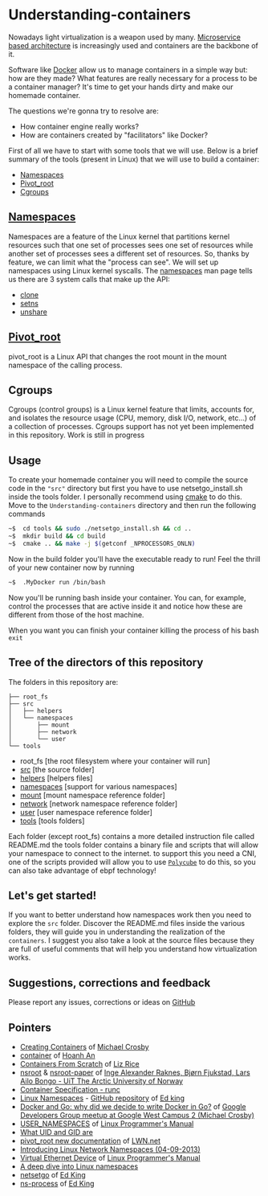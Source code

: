 # Understanding-containers

Nowadays light virtualization is a weapon used by many.
[Microservice based architecture](https://ieeexplore.ieee.org/abstract/document/7943959)
is increasingly used and containers are the backbone of it.

Software like [Docker](https://www.docker.com/) allow us to manage containers
in a simple way but: how are they made?
What features are really necessary for a process to be a container manager?
It's time to get your hands dirty and make our homemade container.

The questions we're gonna try to resolve are:

 - How container engine really works?
 - How are containers created by "facilitators" like Docker?

First of all we have to start with some tools that we will use.
Below is a brief summary of the tools (present in Linux) that we
will use to build a container:

- [Namespaces](#namespaces)
- [Pivot_root](#Pivot_root)
- [Cgroups](#Cgroups)

## [Namespaces](https://en.wikipedia.org/wiki/Linux_namespaces)
Namespaces are a feature of the Linux kernel that partitions kernel resources such
that one set of processes sees one set of resources while another set of processes
sees a different set of resources.
So, thanks by feature, we can limit what the "process can see". We will set up
namespaces using Linux kernel syscalls.
The [namespaces](http://man7.org/linux/man-pages/man7/namespaces.7.html) man page
tells us there are 3 system calls that make up the API:
- [clone](http://man7.org/linux/man-pages/man2/clone.2.html)
- [setns](http://man7.org/linux/man-pages/man2/setns.2.html)
- [unshare](http://man7.org/linux/man-pages/man2/unshare.2.html)

## [Pivot_root](http://man7.org/linux/man-pages/man2/pivot_root.2.html)
pivot_root is a Linux API that changes the root mount in the mount namespace of the
calling process.

## Cgroups
Cgroups (control groups) is a Linux kernel feature that limits, accounts
for, and isolates the resource usage (CPU, memory, disk I/O, network, etc...)
of a collection of processes. Cgroups support has not yet been implemented in this
repository. Work is still in progress

## Usage
To create your homemade container you will need to compile the source code in
the `"src"` directory but first you have to use netsetgo_install.sh inside the
tools folder. I personally recommend using [cmake](https://cmake.org/)
to do this. Move to the `Understanding-containers` directory and then run the
following commands

```bash
~$  cd tools && sudo ./netsetgo_install.sh && cd ..
~$  mkdir build && cd build
~$  cmake .. && make -j $(getconf _NPROCESSORS_ONLN)
```

Now in the build folder you'll have the executable ready to run!
Feel the thrill of your new container now by running

```bash
~$  .MyDocker run /bin/bash
```
Now you'll be running bash inside your container.
You can, for example, control the processes that are active inside it and
notice how these are different from those of the host machine.

When you want you can finish your container killing the process of his bash `exit`

## Tree of the directors of this repository
The folders in this repository are:

	├── root_fs
	├── src
	│ 	├── helpers
	│ 	└── namespaces
	│ 	    ├── mount
	│ 	    ├── network
	│ 	    └── user
	└── tools

 - root_fs	[the root filesystem where your container will run]
 - [src](https://github.com/DavideAG/Understanding-containers/tree/master/src)	[the source folder]
 - [helpers](https://github.com/DavideAG/Understanding-containers/tree/master/src/helpers)	[helpers files]
 - [namespaces](https://github.com/DavideAG/Understanding-containers/tree/master/src/namespaces) [support for various namespaces]
 - [mount](https://github.com/DavideAG/Understanding-containers/tree/master/src/namespaces/mount)	[mount namespace reference folder]
 - [network](https://github.com/DavideAG/Understanding-containers/tree/master/src/namespaces/network)	[network namespace reference folder]
 - [user](https://github.com/DavideAG/Understanding-containers/tree/master/src/namespaces/user)	[user namespace reference folder]
 - [tools](https://github.com/DavideAG/Understanding-containers/tree/master/tools)	[tools folders]

Each folder (except root_fs) contains a more detailed instruction file called
README.md
the tools folder contains a binary file and scripts that will allow your
namespace to connect to the internet. to support this you need a CNI, one
of the scripts provided will allow you to use [`Polycube`](https://github.com/polycube-network/polycube) to do this, so
you can also take advantage of ebpf technology!

## Let's get started!
If you want to better understand how namespaces work then you need to explore
the `src` folder. Discover the README.md files inside the various folders,
they will guide you in understanding the realization of the `containers`.
I suggest you also take a look at the source files because they are full of
useful comments that will help you understand how virtualization works.

## Suggestions, corrections and feedback

Please report any issues, corrections or ideas on [GitHub](https://github.com/DavideAG/Understanding-containers/issues)

## Pointers
- [Creating Containers](http://crosbymichael.com/creating-containers-part-1.html) of [Michael Crosby](https://github.com/crosbymichael)
- [container](https://github.com/hoanhan101/container) of [Hoanh An](https://github.com/hoanhan101)
- [Containers From Scratch](https://www.youtube.com/watch?time_continue=9&v=8fi7uSYlOdc&feature=emb_logo) of [Liz Rice](https://www.lizrice.com/)
- [nsroot](https://github.com/uit-no/nsroot) & [nsroot-paper](https://arxiv.org/ftp/arxiv/papers/1609/1609.03750.pdf) of [Inge Alexander Raknes, Bjørn Fjukstad, Lars Ailo Bongo - UiT The Arctic University of Norway](https://en.uit.no/startsida)
- [Container Specification - runc](https://github.com/opencontainers/runc/blob/4932620b6237ed2a91aa5b5ca8cca6a73c10311b/libcontainer/SPEC.md)
- [Linux Namespaces](https://medium.com/@teddyking/linux-namespaces-850489d3ccf) - [GitHub repository](https://github.com/teddyking/ns-process) of [Ed king](https://github.com/teddyking)
- [Docker and Go: why did we decide to write Docker in Go?](https://www.slideshare.net/jpetazzo/docker-and-go-why-did-we-decide-to-write-docker-in-go) of [Google Developers Group meetup at Google West Campus 2 (Michael Crosby)](https://github.com/crosbymichael)
- [USER_NAMESPACES](http://man7.org/linux/man-pages/man7/user_namespaces.7.html) of [Linux Programmer's Manual](http://man7.org/index.html)
- [What UID and GID are](https://geek-university.com/linux/uid-user-identifier-gid-group-identifier/)
- [pivot_root new documentation](https://lwn.net/Articles/800381/) of [LWN.net](https://lwn.net/)
- [Introducing Linux Network Namespaces (04-09-2013)](https://blog.scottlowe.org/2013/09/04/introducing-linux-network-namespaces/)
- [Virtual Ethernet Device](http://man7.org/linux/man-pages/man4/veth.4.html) of [Linux Programmer's Manual](http://man7.org/index.html)
- [A deep dive into Linux namespaces](http://ifeanyi.co/posts/linux-namespaces-part-1/#pivot-root)
- [netsetgo](https://github.com/teddyking/netsetgo) of [Ed King](https://github.com/teddyking)
- [ns-process](https://github.com/teddyking/ns-process) of [Ed King](https://github.com/teddyking)
